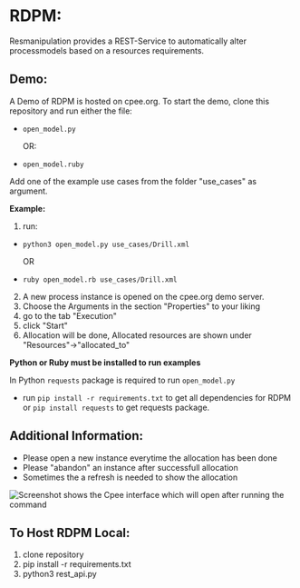 # RDPM:

Resmanipulation provides a REST-Service to automatically alter processmodels based on a resources requirements.

## Demo:
A Demo of RDPM is hosted on cpee.org. 
To start the demo, clone this repository and run either the file: 
- `open_model.py`
  
  OR:
- `open_model.ruby`

Add one of the example use cases from the folder "use_cases" as argument.

**Example:**

1. run:

- `python3 open_model.py use_cases/Drill.xml`

  OR
- `ruby open_model.rb use_cases/Drill.xml`

2. A new process instance is opened on the cpee.org demo server. 
2. Choose the Arguments in the section "Properties" to your liking
2. go to the tab "Execution"
2. click "Start"
2. Allocation will be done, Allocated resources are shown under "Resources"->"allocated_to"

**Python or Ruby must be installed to run examples**

In Python `requests` package is required to run `open_model.py`
- run `pip install -r requirements.txt` to get all dependencies for RDPM or `pip install requests` to get requests package.

## Additional Information: 
- Please open a new instance everytime the allocation has been done
- Please "abandon" an instance after successfull allocation
- Sometimes the a refresh is needed to show the allocation

![Screenshot shows the Cpee interface which will open after running the command](https://github.com/Schlixmann/RDPM/assets/62253687/a12c3817-0859-4125-8bd4-42a5eb2fed4a)

## To Host RDPM Local: 

1. clone repository
1. pip install -r requirements.txt
1. python3 rest_api.py

